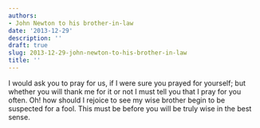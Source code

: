 ```yaml
---
authors:
- John Newton to his brother-in-law
date: '2013-12-29'
description: ''
draft: true
slug: 2013-12-29-john-newton-to-his-brother-in-law
title: ''
---
```

I would ask you to pray for us, if I were sure you prayed for yourself; but whether you will thank me for it or not I must tell you that I pray for you often. Oh! how should I rejoice to see my wise brother begin to be suspected for a fool. This must be before you will be truly wise in the best sense.



